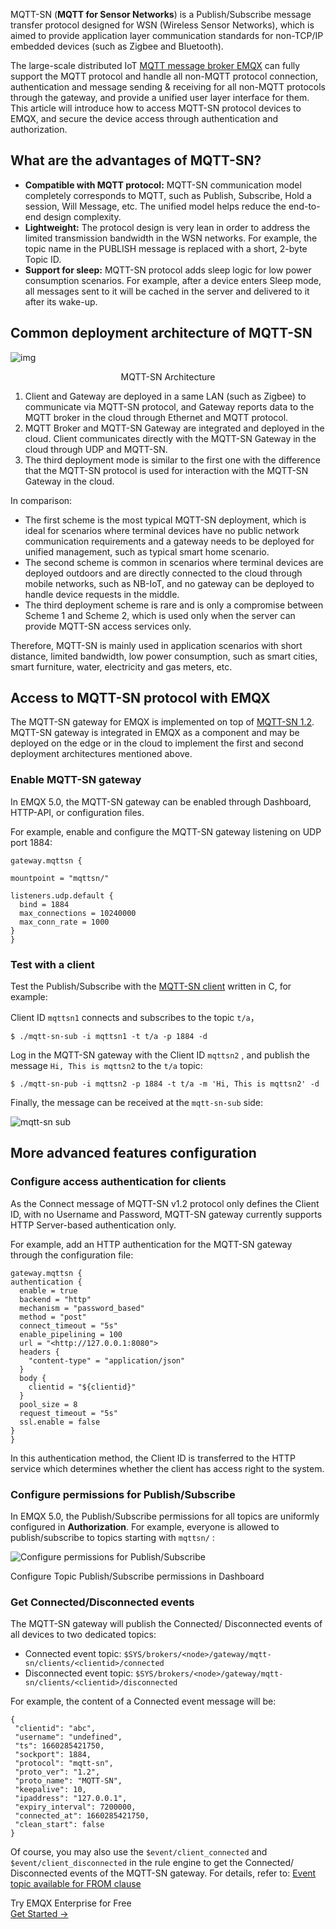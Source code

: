 MQTT-SN (**MQTT for Sensor Networks**) is a Publish/Subscribe message transfer protocol designed for WSN (Wireless Sensor Networks), which is aimed to provide application layer communication standards for non-TCP/IP embedded devices (such as Zigbee and Bluetooth).

The large-scale distributed IoT [MQTT message broker EMQX](https://www.emqx.io) can fully support the MQTT protocol and handle all non-MQTT protocol connection, authentication and message sending & receiving for all non-MQTT protocols through the gateway, and provide a unified user layer interface for them. This article will introduce how to access MQTT-SN protocol devices to EMQX, and secure the device access through authentication and authorization.

## **What are the advantages of MQTT-SN?**

- **Compatible with MQTT protocol:** MQTT-SN communication model completely corresponds to MQTT, such as Publish, Subscribe, Hold a session, Will Message, etc. The unified model helps reduce the end-to-end design complexity.
- **Lightweight:** The protocol design is very lean in order to address the limited transmission bandwidth in the WSN networks. For example, the topic name in the PUBLISH message is replaced with a short, 2-byte Topic ID.
- **Support for sleep:** MQTT-SN protocol adds sleep logic for low power consumption scenarios. For example, after a device enters Sleep mode, all messages sent to it will be cached in the server and delivered to it after its wake-up.

## **Common deployment architecture of MQTT-SN**

![img](https://assets.emqx.com/images/b65bb745702ab0c90fe34bb522a50a00.png)

<center>MQTT-SN Architecture</center>

1. Client and Gateway are deployed in a same LAN (such as Zigbee) to communicate via MQTT-SN protocol, and Gateway reports data to the MQTT broker in the cloud through Ethernet and MQTT protocol.
2. MQTT Broker and MQTT-SN Gateway are integrated and deployed in the cloud. Client communicates directly with the MQTT-SN Gateway in the cloud through UDP and MQTT-SN.
3. The third deployment mode is similar to the first one with the difference that the MQTT-SN protocol is used for interaction with the MQTT-SN Gateway in the cloud.

In comparison:

- The first scheme is the most typical MQTT-SN deployment, which is ideal for scenarios where terminal devices have no public network communication requirements and a gateway needs to be deployed for unified management, such as typical smart home scenario.
- The second scheme is common in scenarios where terminal devices are deployed outdoors and are directly connected to the cloud through mobile networks, such as NB-IoT, and no gateway can be deployed to handle device requests in the middle.
- The third deployment scheme is rare and is only a compromise between Scheme 1 and Scheme 2, which is used only when the server can provide MQTT-SN access services only.

Therefore, MQTT-SN is mainly used in application scenarios with short distance, limited bandwidth, low power consumption, such as smart cities, smart furniture, water, electricity and gas meters, etc.

## **Access to MQTT-SN protocol with EMQX**

The MQTT-SN gateway for EMQX is implemented on top of [MQTT-SN 1.2](https://www.oasis-open.org/committees/download.php/66091/MQTT-SN_spec_v1.2.pdf). MQTT-SN gateway is integrated in EMQX as a component and may be deployed on the edge or in the cloud to implement the first and second deployment architectures mentioned above.

### **Enable MQTT-SN gateway**

In EMQX 5.0, the MQTT-SN gateway can be enabled through Dashboard, HTTP-API, or configuration files.

For example, enable and configure the MQTT-SN gateway listening on UDP port 1884:

```
gateway.mqttsn {

mountpoint = "mqttsn/"

listeners.udp.default {
  bind = 1884
  max_connections = 10240000
  max_conn_rate = 1000
}
}
```

### **Test with a client**

Test the Publish/Subscribe with the [MQTT-SN client](https://github.com/njh/mqtt-sn-tools) written in C, for example:

Client ID `mqttsn1` connects and subscribes to the topic `t/a`，

```
$ ./mqtt-sn-sub -i mqttsn1 -t t/a -p 1884 -d
```

Log in the MQTT-SN gateway with the Client ID `mqttsn2` , and publish the message `Hi, This is mqttsn2` to the `t/a` topic:

```
$ ./mqtt-sn-pub -i mqttsn2 -p 1884 -t t/a -m 'Hi, This is mqttsn2' -d
```

Finally, the message can be received at the `mqtt-sn-sub` side:

![mqtt-sn sub](https://assets.emqx.com/images/572f95ddaba4e4bef12850c51e8a001d.png)

## **More advanced features configuration**

### **Configure access authentication for clients**

As the Connect message of MQTT-SN v1.2 protocol only defines the Client ID, with no Username and Password, MQTT-SN gateway currently supports HTTP Server-based authentication only.

For example, add an HTTP authentication for the MQTT-SN gateway through the configuration file:

```
gateway.mqttsn {
authentication {
  enable = true
  backend = "http"
  mechanism = "password_based"
  method = "post"
  connect_timeout = "5s"
  enable_pipelining = 100
  url = "<http://127.0.0.1:8080">
  headers {
    "content-type" = "application/json"
  }
  body {
    clientid = "${clientid}"
  }
  pool_size = 8
  request_timeout = "5s"
  ssl.enable = false
}
}
```

In this authentication method, the Client ID is transferred to the HTTP service which determines whether the client has access right to the system.

### **Configure permissions for Publish/Subscribe**

In EMQX 5.0, the Publish/Subscribe permissions for all topics are uniformly configured in **Authorization**. For example, everyone is allowed to publish/subscribe to topics starting with `mqttsn/` :

![Configure permissions for Publish/Subscribe](https://assets.emqx.com/images/ee63792138471dc8a61b198af9bd9b73.png)

Configure Topic Publish/Subscribe permissions in Dashboard

### **Get Connected/Disconnected events**

The MQTT-SN gateway will publish the Connected/ Disconnected events of all devices to two dedicated topics:

- Connected event topic: `$SYS/brokers/<node>/gateway/mqtt-sn/clients/<clientid>/connected`
- Disconnected event topic: `$SYS/brokers/<node>/gateway/mqtt-sn/clients/<clientid>/disconnected`

For example, the content of a Connected event message will be:

```
{
 "clientid": "abc",
 "username": "undefined",
 "ts": 1660285421750,
 "sockport": 1884,
 "protocol": "mqtt-sn",
 "proto_ver": "1.2",
 "proto_name": "MQTT-SN",
 "keepalive": 10,
 "ipaddress": "127.0.0.1",
 "expiry_interval": 7200000,
 "connected_at": 1660285421750,
 "clean_start": false
}
```

Of course, you may also use the `$event/client_connected` and `$event/client_disconnected` in the rule engine to get the Connected/ Disconnected events of the MQTT-SN gateway. For details, refer to: [Event topic available for FROM clause](https://www.emqx.io/docs/en/v5.0/data-integration/rule-sql-events-and-fields.html#mqtt-events)



<section class="promotion">
    <div>
        Try EMQX Enterprise for Free
    </div>
    <a href="https://www.emqx.com/en/try?product=enterprise" class="button is-gradient px-5">Get Started →</a>
</section>
